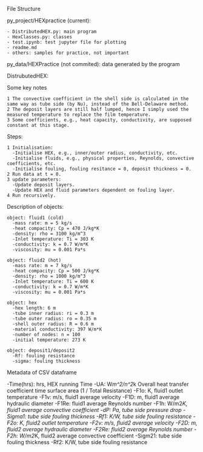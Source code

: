 File Structure

  py_project/HEXpractice (current):

    - DistributedHEX.py: main program
    - HexClasses.py: classes
    - test.ipynb: test jupyter file for plotting
    - readme.md
    - others: samples for practice, not important

  py_data/HEXPractice (not commited): data generated by the program

DistrubutedHEX:

  Some key notes

    1 The convective coefficient in the shell side is calculated in the same way as tube side (by Nu), instead of the Bell-Delaware method.
    2 The deposit layers are still half lumped, hence I simply used the measured temperature to replace the film temperature.
    3 Some coefficients, e.g., heat capacity, conductivity, are supposed constant at this stage.

  Steps:

    1 Initialisation:
      -Initialise HEX, e.g., inner/outer radius, conductivity, etc.
      -Initialise fluids, e.g., physical properties, Reynolds, convective coefficients, etc.
      -Initialise fouling, fouling resitance = 0, deposit thickness = 0.
    2 Run data at t = 0.
    3 update parameters:
      -Update deposit layers.
      -Update HEX and fluid parameters dependent on fouling layer.
    4 Run recursively.

  Description of objects:

    object: fluid1 (cold)
      -mass rate: m = 5 kg/s
      -heat compacity: Cp = 470 J/kg*K
      -density: rho = 3100 kg/m^3
      -Inlet temperature: Ti = 303 K
      -conductivity: k = 0.7 W/m*K
      -viscosity: mu = 0.001 Pa*s

    object: fluid2 (hot)
      -mass rate: m = 7 kg/s
      -heat compacity: Cp = 500 J/kg*K
      -density: rho = 1000 kg/m^3
      -Inlet temperature: Ti = 600 K
      -conductivity: k = 0.7 W/m*K
      -viscosity: mu = 0.001 Pa*s

    object: hex
      -hex length: 6 m
      -tube inner radius: ri = 0.3 m
      -tube outer radius: ro = 0.35 m
      -shell outer radius: R = 0.6 m
      -material conductivity: 397 W/m*K
      -number of nodes: n = 100
      -initial temperature: 273 K
    
    object: deposit1/deposit2
      -Rf: fouling resistance
      -sigma: fouling thickness

Metadata of CSV dataframe

  -Time(hrs): hrs, HEX running Time
  -UA: W*m^2/n^2*k Overall heat transfer coefficient time surface area (1 / Total Resistance)
  -F1o: K, fluid1 outlet temperature
  -F1v: m/s, fluid1 average velocity
  -F1D: m, fluid1 average hydraulic diameter
  -F1Re: fluid1 average Reynolds number
  -F1h: W/m2*K, fluid1 average convective coefficient
  -dP: Pa, tube side pressure drop
  -Sigma1: tube side fouling thickness
  -Rf1: K/W, tube side fouling resistance
  -F2o: K, fluid2 outlet temperature
  -F2v: m/s, fluid2 average velocity
  -F2D: m, fluid2 average hydraulic diameter
  -F2Re: fluid2 average Reynolds number
  -F2h: W/m2*K, fluid2 average convective coefficient
  -Sigm21: tube side fouling thickness
  -Rf2: K/W, tube side fouling resistance
